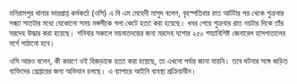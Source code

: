 মনিরামপুর থানার ভারপ্রাপ্ত কর্মকর্তা (ওসি) এ বি এম মেহেদী মাসুদ বলেন, বৃহস্পতিবার রাত আটটার পর থেকে শুক্রবার সন্ধ্যা সাতটার মধ্যে যেকোনো সময় মঙ্গলীকে গলা কেটে হত্যা করা হয়েছে। খবর পেয়ে শুক্রবার রাত নয়টার দিকে তাঁর মরদেহ উদ্ধার করা হয়েছে। শনিবার সকালে ময়নাতদন্তের জন্য মরদেহ যশোর ২৫০ শয্যাবিশিষ্ট জেনারেল হাসপাতালের মর্গে পাঠানো হবে।

ওসি আরও বলেন, কী কারণে ওই হিজড়াকে হত্যা করা হয়েছে, তা এখনো পর্যন্ত জানা যায়নি। তবে ঘটনার সঙ্গে জড়িত ব্যক্তিদের গ্রেপ্তারের জন্য অভিযান চলছে। এ ব্যাপারে আইনি ব্যবস্থা প্রক্রিয়াধীন।
